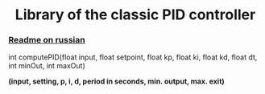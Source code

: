 <h1 align="center">Library of the classic PID controller</h1>

### [Readme on russian](https://github.com/Shinsei75/PID/blob/main/README.ru)

int computePID(float input, float setpoint, float kp, float ki, float kd, float dt, int minOut, int maxOut)

**(input, setting, p, i, d, period in seconds, min. output, max. exit)**
